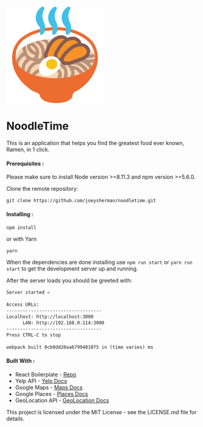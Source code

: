 ![RamenImage](ramen_image.svg)
# NoodleTime

This is an application that helps you find the greatest food ever known, Ramen, in 1 click.

#### Prerequisites :
Please make sure to install Node version >=8.11.3 and npm version >=5.6.0.

Clone the remote repository:
```
git clone https://github.com/joeysherman/noodletime.git
```

#### Installing :

```
npm install
```
or with Yarn
```
yarn
```
When the dependencies are done installing use `npm run start` or `yarn run start` to get the development server up and running.

After the server loads you should be greeted with:
```
Server started ✓

Access URLs:
-----------------------------------
Localhost: http://localhost:3000
      LAN: http://192.168.0.114:3000
-----------------------------------
Press CTRL-C to stop

webpack built 0cb0dd20aa6799481075 in (time varies) ms
```
#### Built With :
- React Boilerplate - [Repo](https://github.com/react-boilerplate/react-boilerplate)
- Yelp API - [Yelp Docs](https://www.yelp.com/developers/documentation/v3)
- Google Maps - [Maps Docs](https://developers.google.com/maps/documentation/javascript/reference)
- Google Places - [Places Docs](https://developers.google.com/places/web-service/intro)
- GeoLocation API - [GeoLocation Docs](https://developer.mozilla.org/en-US/docs/Web/API/Geolocation_API)

This project is licensed under the MIT License - see the LICENSE.md file for details.

